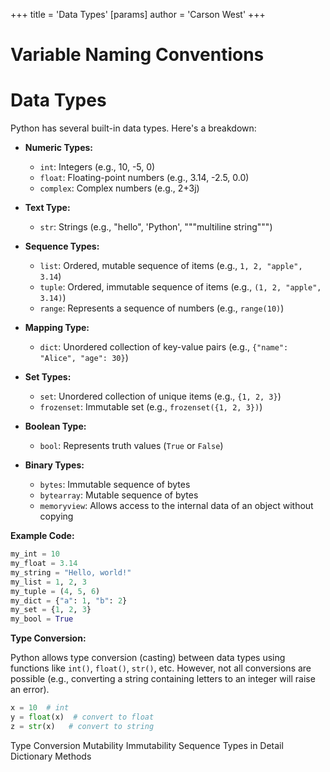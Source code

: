 +++
 title = 'Data Types'
[params]
	author = 'Carson West'
+++
# Variable Naming Conventions
# Data Types 
Python has several built-in data types.  Here's a breakdown:

* **Numeric Types:**
    * `int`: Integers (e.g., 10, -5, 0)
    * `float`: Floating-point numbers (e.g., 3.14, -2.5, 0.0)
    * `complex`: Complex numbers (e.g., 2+3j)

* **Text Type:**
    * `str`: Strings (e.g., "hello", 'Python', """multiline string""")

* **Sequence Types:**
    * `list`: Ordered, mutable sequence of items (e.g., `1, 2, "apple", 3.14`)
    * `tuple`: Ordered, immutable sequence of items (e.g., `(1, 2, "apple", 3.14)`)
    * `range`: Represents a sequence of numbers (e.g., `range(10)`)

* **Mapping Type:**
    * `dict`: Unordered collection of key-value pairs (e.g., `{"name": "Alice", "age": 30}`)

* **Set Types:**
    * `set`: Unordered collection of unique items (e.g., `{1, 2, 3}`)
    * `frozenset`: Immutable set (e.g., `frozenset({1, 2, 3})`)

* **Boolean Type:**
    * `bool`: Represents truth values (`True` or `False`)

* **Binary Types:**
    * `bytes`: Immutable sequence of bytes
    * `bytearray`: Mutable sequence of bytes
    * `memoryview`: Allows access to the internal data of an object without copying


**Example Code:**

```python
my_int = 10
my_float = 3.14
my_string = "Hello, world!"
my_list = 1, 2, 3
my_tuple = (4, 5, 6)
my_dict = {"a": 1, "b": 2}
my_set = {1, 2, 3}
my_bool = True
```

**Type Conversion:**

Python allows type conversion (casting) between data types using functions like `int()`, `float()`, `str()`, etc.  However, not all conversions are possible (e.g., converting a string containing letters to an integer will raise an error).

```python
x = 10  # int
y = float(x)  # convert to float
z = str(x)   # convert to string
```

Type Conversion  Mutability  Immutability Sequence Types in Detail Dictionary Methods
